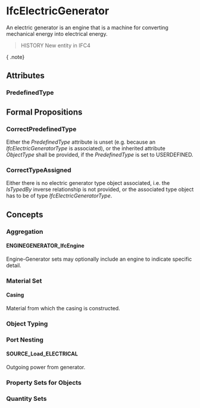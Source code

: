 # IfcElectricGenerator

An electric generator is an engine that is a machine for converting mechanical energy into electrical energy.
<!-- end of short definition -->


> HISTORY New entity in IFC4

{ .note}
>

## Attributes

### PredefinedType


## Formal Propositions

### CorrectPredefinedType
Either the _PredefinedType_ attribute is unset (e.g. because an _IfcElectricGeneratorType_ is associated), or the inherited attribute _ObjectType_ shall be provided, if the _PredefinedType_ is set to USERDEFINED.

### CorrectTypeAssigned
Either there is no electric generator type object associated, i.e. the _IsTypedBy_ inverse relationship is not provided, or the associated type object has to be of type _IfcElectricGeneratorType_.

## Concepts

### Aggregation



#### ENGINEGENERATOR_IfcEngine

Engine-Generator sets may optionally include an engine to indicate specific detail.

### Material Set



#### Casing

Material from which the casing is constructed.

### Object Typing



### Port Nesting



#### SOURCE_Load_ELECTRICAL

Outgoing power from generator.

### Property Sets for Objects



### Quantity Sets



